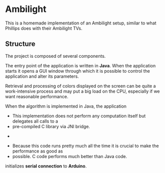 # Ambilight

This is a homemade implementation of an Ambilight setup, similar to what Phillips does with their
Ambilight TVs.

## Structure
The project is composed of several components.

The entry point of the application is written in **Java**. When the application starts it opens 
a GUI window through which it is possible to control the application and alter its parameters.

Retrieval and processing of colors displayed on the screen can be quite a work-intensive process 
and may put a big load on the CPU, especially if we want reasonable performance.

When the algorithm is implemented in Java, the application 


 * This implementation does not perform any computation itself but delegates all calls to a
 * pre-compiled C library via JNI bridge.
 * <p>
 * Because this code runs pretty much all the time it is crucial to make the performance as good as
 * possible. C code performs much better than Java code.
 
initializes **serial connection** to **Arduino**.

